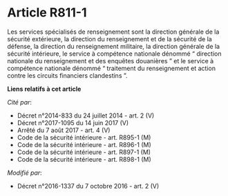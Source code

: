 # Article R811-1

Les services spécialisés de renseignement sont la direction générale de la sécurité extérieure, la          direction du
renseignement et de la sécurité de la défense, la direction du renseignement militaire, la direction générale de la sécurité
intérieure, le service à compétence nationale dénommé “ direction nationale du renseignement et des enquêtes douanières ” et
le service à compétence nationale dénommé “ traitement du renseignement et action contre les circuits financiers clandestins
”.

**Liens relatifs à cet article**

_Cité par_:

  - Décret n°2014-833 du 24 juillet 2014 - art. 2 (V)
  - Décret n°2017-1095 du 14 juin 2017 (V)
  - Arrêté du 7 août 2017 - art. 4 (V)
  - Code de la sécurité intérieure - art. R895-1 (M)
  - Code de la sécurité intérieure - art. R896-1 (M)
  - Code de la sécurité intérieure - art. R897-1 (M)
  - Code de la sécurité intérieure - art. R898-1 (M)

_Modifié par_:

  - Décret n°2016-1337 du 7 octobre 2016 - art. 2 (V)
